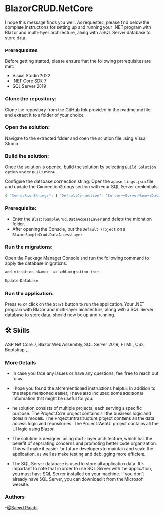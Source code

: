 # BlazorCRUD.NetCore


I hope this message finds you well. As requested, please find below the complete instructions for setting up and running your .NET program with Blazor and multi-layer architecture, along with a SQL Server database to store data.

### Prerequisites 
Before getting started, please ensure that the following prerequisites are met:
- Visual Studio 2022
- .NET Core SDK 7
- SQL Server 2019

### Clone the repository: 
Clone the repository from the GitHub link provided in the readme.md file and extract it to a folder of your choice.

### Open the solution: 
Navigate to the extracted folder and open the solution file using Visual Studio.

### Build the solution: 
Once the solution is opened, build the solution by selecting `Build Solution` option under `Build` menu.

Configure the database connection string: Open the `appsettings.json` file and update the ConnectionStrings section with your SQL Server credentials.


```bash
{ "ConnectionStrings": { "DefaultConnection": "Server=<ServerName>;Database=<DatabaseName>;User Id=<Username>;Password=<Password>;" } } 
```

### Prerequisite:
- Enter the `BlazorSampleCrud.DataAccessLayer` and delete the migration folder.
- After opening the Console, put the `Default Project` on a `BlazorSampleCrud.DataAccessLayer`


### Run the migrations:
Open the Package Manager Console and run the following command to apply the database migrations:
  
  
```bash
add-migration <Name>  => add-migration init
```
```bash
Update-Database 
```

### Run the application: 
Press `F5` or click on the `Start` button to run the application. Your .NET program with Blazor and multi-layer architecture, along with a SQL Server database to store data, should now be up and running.


## 🛠 Skills
ASP.Net Core 7, Blazor Web Assembly, SQL Server 2019, HTML, CSS, Bootstrap ,...

### More Details
- In case you face any issues or have any questions, feel free to reach out to us.


- I hope you found the aforementioned instructions helpful. In addition to the steps mentioned earlier, I have also included some additional information that might   be useful for you:

- he solution consists of multiple projects, each serving a specific purpose. The Project.Core project contains all the business logic and domain models. The         Project.Infrastructure project contains all the data access logic and repositories. The Project.WebUI project contains all the UI logic using Blazor.

- The solution is designed using multi-layer architecture, which has the benefit of separating concerns and promoting better code organization. This will make it     easier for future developers to maintain and scale the application, as well as make testing and debugging more efficient.

- The SQL Server database is used to store all application data. It's important to note that in order to use SQL Server with the application, you must have SQL       Server installed on your machine. If you don't already have SQL Server, you can download it from the Microsoft website.

### Authors
-[@Saeed Rajabi](https://github.com/ArkaSoftwareTeam/BlazorCRUD.NetCore)
